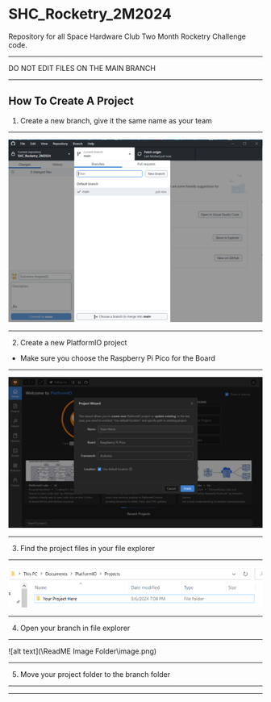 # SHC_Rocketry_2M2024
Repository for all Space Hardware Club Two Month Rocketry Challenge code.

************************************
DO NOT EDIT FILES ON THE MAIN BRANCH
************************************

How To Create A Project
-----------------------
1. Create a new branch, give it the same name as your team
***********************************************************************************************************************
![alt text](image-1.png)
***********************************************************************************************************************
2. Create a new PlatformIO project
* Make sure you choose the Raspberry Pi Pico for the Board
***********************************************************************************************************************
![alt text](image-2.png)
***********************************************************************************************************************
3. Find the project files in your file explorer
***********************************************************************************************************************
![alt text](image-3.png)
***********************************************************************************************************************
4. Open your branch in file explorer
***********************************************************************************************************************
![alt text](\ReadME Image Folder\image.png)
***********************************************************************************************************************
5. Move your project folder to the branch folder
***********************************************************************************************************************

***********************************************************************************************************************
